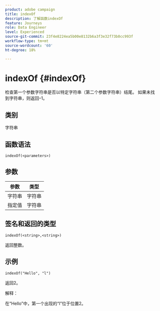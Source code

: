```yaml
---
product: adobe campaign
title: indexOf
description: 了解函数indexOf
feature: Journeys
role: Data Engineer
level: Experienced
source-git-commit: 23f4e8224ea5b00e8132b6a3f3e32f73b0cc993f
workflow-type: tm+mt
source-wordcount: '60'
ht-degree: 18%

---
```


# indexOf {#indexOf}

检查第一个参数字符串是否以特定字符串（第二个参数字符串）结尾。 如果未找到字符串，则返回–1。

## 类别

字符串

## 函数语法

`indexOf(<parameters>)`

## 参数

| 参数 | 类型 |
|-----------|------------------|
| 字符串 | 字符串 |
| 指定值 | 字符串 |

## 签名和返回的类型

`indexOf(<string>,<string>)`

返回整数。

## 示例

`indexOf("Hello", "l")`

返回2。

解释：

在“Hello”中，第一个出现的“l”位于位置2。
